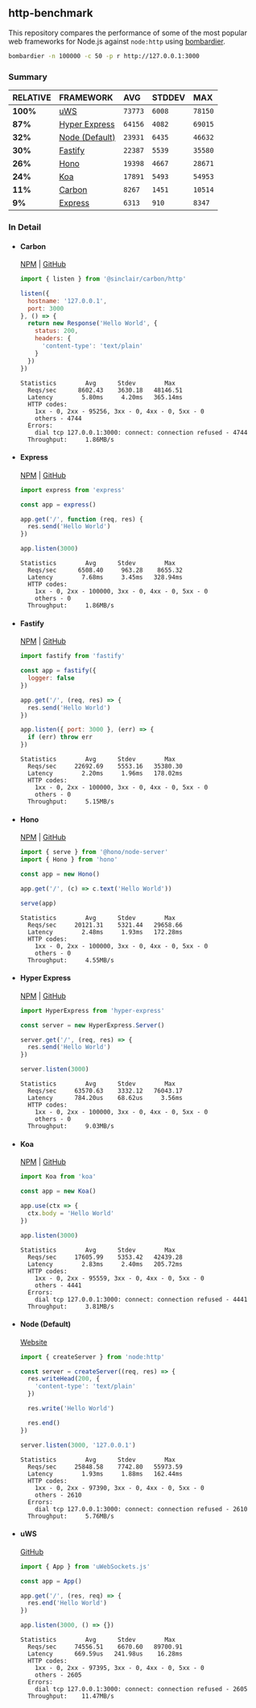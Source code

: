 ## http-benchmark

This repository compares the performance of some of the most popular web frameworks for Node.js against `node:http` using [bombardier](https://github.com/codesenberg/bombardier).

```bash
bombardier -n 100000 -c 50 -p r http://127.0.0.1:3000
```

### Summary

| RELATIVE | FRAMEWORK | AVG | STDDEV | MAX |
| :--- | :--- | :--- | :--- | :--- |
| **100%** | [uWS](#uws) | `73773` | `6008` | `78150` |
| **87%** | [Hyper Express](#hyper-express) | `64156` | `4082` | `69015` |
| **32%** | [Node (Default)](#node-default) | `23931` | `6435` | `46632` |
| **30%** | [Fastify](#fastify) | `22387` | `5539` | `35580` |
| **26%** | [Hono](#hono) | `19398` | `4667` | `28671` |
| **24%** | [Koa](#koa) | `17891` | `5493` | `54953` |
| **11%** | [Carbon](#carbon) | `8267` | `1451` | `10514` |
| **9%** | [Express](#express) | `6313` | `910` | `8347` |


### In Detail

- #### Carbon
  [NPM](https://npmjs.com/@sinclair/carbon) | [GitHub](https://github.com/sinclairzx81/carbon)
  ```js
  import { listen } from '@sinclair/carbon/http'

  listen({
    hostname: '127.0.0.1',
    port: 3000
  }, () => {
    return new Response('Hello World', {
      status: 200,
      headers: {
        'content-type': 'text/plain'
      }
    })
  })
  ```

  ```
  Statistics        Avg      Stdev        Max
    Reqs/sec      8602.43    3630.18   48146.51
    Latency        5.80ms     4.20ms   365.14ms
    HTTP codes:
      1xx - 0, 2xx - 95256, 3xx - 0, 4xx - 0, 5xx - 0
      others - 4744
    Errors:
      dial tcp 127.0.0.1:3000: connect: connection refused - 4744
    Throughput:     1.86MB/s
  ```

- #### Express
  [NPM](https://npmjs.com/express) | [GitHub](https://github.com/expressjs/express)
  ```js
  import express from 'express'

  const app = express()

  app.get('/', function (req, res) {
    res.send('Hello World')
  })

  app.listen(3000)
  ```

  ```
  Statistics        Avg      Stdev        Max
    Reqs/sec      6508.40     963.28    8655.32
    Latency        7.68ms     3.45ms   328.94ms
    HTTP codes:
      1xx - 0, 2xx - 100000, 3xx - 0, 4xx - 0, 5xx - 0
      others - 0
    Throughput:     1.86MB/s
  ```

- #### Fastify
  [NPM](https://npmjs.com/fastify) | [GitHub](https://github.com/fastify/fastify)
  ```js
  import fastify from 'fastify'

  const app = fastify({
    logger: false
  })

  app.get('/', (req, res) => {
    res.send('Hello World')
  })

  app.listen({ port: 3000 }, (err) => {
    if (err) throw err
  })
  ```

  ```
  Statistics        Avg      Stdev        Max
    Reqs/sec     22692.69    5553.16   35380.30
    Latency        2.20ms     1.96ms   178.02ms
    HTTP codes:
      1xx - 0, 2xx - 100000, 3xx - 0, 4xx - 0, 5xx - 0
      others - 0
    Throughput:     5.15MB/s
  ```

- #### Hono
  [NPM](https://npmjs.com/hono) | [GitHub](https://github.com/honojs/hono)
  ```js
  import { serve } from '@hono/node-server'
  import { Hono } from 'hono'

  const app = new Hono()

  app.get('/', (c) => c.text('Hello World'))

  serve(app)
  ```

  ```
  Statistics        Avg      Stdev        Max
    Reqs/sec     20121.31    5321.44   29658.66
    Latency        2.48ms     1.93ms   172.28ms
    HTTP codes:
      1xx - 0, 2xx - 100000, 3xx - 0, 4xx - 0, 5xx - 0
      others - 0
    Throughput:     4.55MB/s
  ```

- #### Hyper Express
  [NPM](https://npmjs.com/hyper-express) | [GitHub](https://github.com/kartikk221/hyper-express)
  ```js
  import HyperExpress from 'hyper-express'

  const server = new HyperExpress.Server()

  server.get('/', (req, res) => {
    res.send('Hello World')
  })

  server.listen(3000)
  ```

  ```
  Statistics        Avg      Stdev        Max
    Reqs/sec     63570.63    3332.12   76043.17
    Latency      784.20us    68.62us     3.56ms
    HTTP codes:
      1xx - 0, 2xx - 100000, 3xx - 0, 4xx - 0, 5xx - 0
      others - 0
    Throughput:     9.03MB/s
  ```

- #### Koa
  [NPM](https://npmjs.com/koa) | [GitHub](https://github.com/koajs/koa)
  ```js
  import Koa from 'koa'

  const app = new Koa()

  app.use(ctx => {
    ctx.body = 'Hello World'
  })

  app.listen(3000)
  ```

  ```
  Statistics        Avg      Stdev        Max
    Reqs/sec     17605.99    5353.42   42439.28
    Latency        2.83ms     2.40ms   205.72ms
    HTTP codes:
      1xx - 0, 2xx - 95559, 3xx - 0, 4xx - 0, 5xx - 0
      others - 4441
    Errors:
      dial tcp 127.0.0.1:3000: connect: connection refused - 4441
    Throughput:     3.81MB/s
  ```

- #### Node (Default)
  [Website](https://nodejs.org/api/http.html)
  ```js
  import { createServer } from 'node:http'

  const server = createServer((req, res) => {
    res.writeHead(200, {
      'content-type': 'text/plain'
    })

    res.write('Hello World')

    res.end()
  })

  server.listen(3000, '127.0.0.1')
  ```

  ```
  Statistics        Avg      Stdev        Max
    Reqs/sec     25848.58    7742.80   55973.59
    Latency        1.93ms     1.88ms   162.44ms
    HTTP codes:
      1xx - 0, 2xx - 97390, 3xx - 0, 4xx - 0, 5xx - 0
      others - 2610
    Errors:
      dial tcp 127.0.0.1:3000: connect: connection refused - 2610
    Throughput:     5.76MB/s
  ```

- #### uWS
  [GitHub](https://github.com/uNetworking/uWebSockets.js)
  ```js
  import { App } from 'uWebSockets.js'

  const app = App()

  app.get('/', (res, req) => {
    res.end('Hello World')
  })

  app.listen(3000, () => {})
  ```

  ```
  Statistics        Avg      Stdev        Max
    Reqs/sec     74556.51    6670.60   89700.91
    Latency      669.59us   241.98us    16.28ms
    HTTP codes:
      1xx - 0, 2xx - 97395, 3xx - 0, 4xx - 0, 5xx - 0
      others - 2605
    Errors:
      dial tcp 127.0.0.1:3000: connect: connection refused - 2605
    Throughput:    11.47MB/s
  ```


